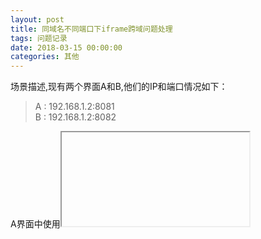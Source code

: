 ```yaml
---
layout: post
title: 同域名不同端口下iframe跨域问题处理
tags: 问题记录
date: 2018-03-15 00:00:00
categories: 其他
---
```


场景描述,现有两个界面A和B,他们的IP和端口情况如下：
> A : 192.168.1.2:8081  
> B : 192.168.1.2:8082

A界面中使用<iframe>标签引入B界面。

我们想在A界面来获取B界面中的元素时，在浏览器的console中就会提示cross....等字样的错误。

## 解决跨域问题

### 1. 使用设置请求头

response.setHeader();
response.setHeader();

### 2. 使用domain


### 3. 使用ngnix左请求转发

我使用了第三种方式来解决问题，让ngnix监听8083端口，分别将请求转发到A和B。这样就可以做到在访问A和B界面的时候，使用的都是同一个域名+端口。192.168.1.2：8083
